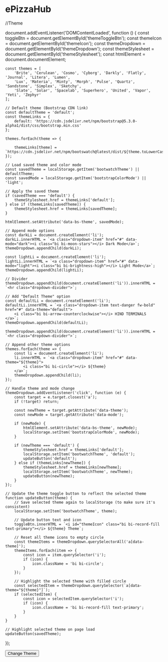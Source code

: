 # ePizzaHub



//Theme     

document.addEventListener('DOMContentLoaded', function () {
    const toggleBtn = document.getElementById('themeToggleBtn');
    const themeIcon = document.getElementById('themeIcon');
    const themeDropdown = document.getElementById('themeDropdown');
    const themeStylesheet = document.getElementById('themeStylesheet');
    const htmlElement = document.documentElement;

    const themes = [
        'Brite', 'Cerulean', 'Cosmo', 'Cyborg', 'Darkly', 'Flatly', 'Journal', 'Litera', 'Lumen',
        'Lux', 'Materia', 'Minty', 'Morph', 'Pulse', 'Quartz', 'Sandstone', 'Simplex', 'Sketchy',
        'Slate', 'Solar', 'Spacelab', 'Superhero', 'United', 'Vapor', 'Yeti', 'Zephyr'
    ];

    // Default theme (Bootstrap CDN link)
    const defaultTheme = 'default';
    const themeLinks = {
        default: 'https://cdn.jsdelivr.net/npm/bootstrap@5.3.0-alpha1/dist/css/bootstrap.min.css'
    };

    themes.forEach(theme => {

        themeLinks[theme] = `https://cdn.jsdelivr.net/npm/bootswatch@latest/dist/${theme.toLowerCase()}/bootstrap.min.css`;
    });

    // Load saved theme and color mode
    const savedTheme = localStorage.getItem('bootwatchTheme') || defaultTheme;
    const savedMode = localStorage.getItem('bootstrapColorMode') || 'light';

    // Apply the saved theme
    if (savedTheme === 'default') {
        themeStylesheet.href = themeLinks['default'];
    } else if (themeLinks[savedTheme]) {
        themeStylesheet.href = themeLinks[savedTheme];
    }

    htmlElement.setAttribute('data-bs-theme', savedMode);

    // Append mode options
    const darkLi = document.createElement('li');
    darkLi.innerHTML = `<a class="dropdown-item" href="#" data-mode="dark"><i class="bi bi-moon-stars"></i> Dark Mode</a>`;
    themeDropdown.appendChild(darkLi);

    const lightLi = document.createElement('li');
    lightLi.innerHTML = `<a class="dropdown-item" href="#" data-mode="light"><i class="bi bi-brightness-high"></i> Light Mode</a>`;
    themeDropdown.appendChild(lightLi);

    // Divider
    themeDropdown.appendChild(document.createElement('li')).innerHTML = `<hr class="dropdown-divider">`;

    // Add "Default Theme" option
    const defaultLi = document.createElement('li');
    defaultLi.innerHTML = `<a class="dropdown-item text-danger fw-bold" href="#" data-theme="default">
        <i class="bi bi-arrow-counterclockwise"></i> HIND TERMINALS 
    </a>`;
    themeDropdown.appendChild(defaultLi);

    themeDropdown.appendChild(document.createElement('li')).innerHTML = `<hr class="dropdown-divider">`;

    // Append other theme options
    themes.forEach(theme => {
        const li = document.createElement('li');
        li.innerHTML = `<a class="dropdown-item" href="#" data-theme="${theme}">
            <i class="bi bi-circle"></i> ${theme}
        </a>`;
        themeDropdown.appendChild(li);
    });

    // Handle theme and mode change
    themeDropdown.addEventListener('click', function (e) {
        const target = e.target.closest('a');
        if (!target) return;

        const newTheme = target.getAttribute('data-theme');
        const newMode = target.getAttribute('data-mode');

        if (newMode) {
            htmlElement.setAttribute('data-bs-theme', newMode);
            localStorage.setItem('bootstrapColorMode', newMode);
        }

        if (newTheme === 'default') {
            themeStylesheet.href = themeLinks['default'];
            localStorage.setItem('bootwatchTheme', 'default');
            updateButton('default');
        } else if (themeLinks[newTheme]) {
            themeStylesheet.href = themeLinks[newTheme];
            localStorage.setItem('bootwatchTheme', newTheme);
            updateButton(newTheme);
        }
    });

    // Update the theme toggle button to reflect the selected theme
    function updateButton(theme) {
        // Save selected theme again to localStorage (to make sure it's consistent)
        localStorage.setItem('bootwatchTheme', theme);

        // Update button text and icon
        toggleBtn.innerHTML = `<i id="themeIcon" class="bi bi-record-fill text-primary"></i> ${theme} Theme`;

        // Reset all theme icons to empty circle
        const themeItems = themeDropdown.querySelectorAll('a[data-theme]');
        themeItems.forEach(item => {
            const icon = item.querySelector('i');
            if (icon) {
                icon.className = 'bi bi-circle';
            }
        });

        // Highlight the selected theme with filled circle
        const selectedItem = themeDropdown.querySelector(`a[data-theme="${theme}"]`);
        if (selectedItem) {
            const icon = selectedItem.querySelector('i');
            if (icon) {
                icon.className = 'bi bi-record-fill text-primary';
            }
        }
    }

    // Highlight selected theme on page load
    updateButton(savedTheme);

});




  <div class="dropdown" data-bs-toggle="tooltip" data-bs-placement="left" data-bs-title="🎨 Try our new theme feature!" >
      <button  class="btn btn-primary dropdown-toggle me-2" type="button" id="themeToggleBtn" data-bs-toggle="dropdown" aria-expanded="false">
Change Theme
      </button>
      <ul class="dropdown-menu theme-scroll-dropdown" aria-labelledby="themeToggleBtn" id="themeDropdown"></ul>
  </div>


<!-- Default Bootstrap theme -->
<link id="themeStylesheet" rel="stylesheet" href="~/lib/bootstrap/dist/css/bootstrap.min.css">
